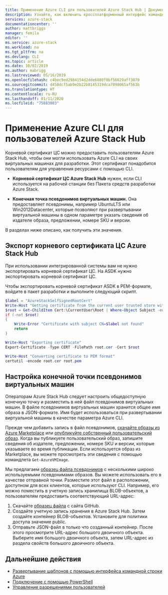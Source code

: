 ```yaml
---
title: Применение Azure CLI для пользователей Azure Stack Hub | Документация Майкрософт
description: Узнайте, как включить кроссплатформенный интерфейс командной строки (CLI) для развертывания и администрирования ресурсов в Azure Stack Hub.
services: azure-stack
documentationcenter: ''
author: mattbriggs
manager: femila
editor: ''
ms.service: azure-stack
ms.workload: na
ms.tgt_pltfrm: na
ms.devlang: CLI
ms.topic: article
ms.date: 10/02/2019
ms.author: mabrigg
ms.lastreviewed: 05/16/2019
ms.openlocfilehash: c4bec9ed2984154d2dde6880f0bf56629aff3070
ms.sourcegitcommit: d450dcf5ab9e2b22b8145319dca7098065af563b
ms.translationtype: HT
ms.contentlocale: ru-RU
ms.lasthandoff: 01/11/2020
ms.locfileid: "75883003"
---
```

# <a name="enable-azure-cli-for-azure-stack-hub-users"></a>Применение Azure CLI для пользователей Azure Stack Hub

Корневой сертификат ЦС можно предоставить пользователям Azure Stack Hub, чтобы они могли использовать Azure CLI на своих виртуальных машинах для разработки. Этот сертификат понадобится пользователям для управления ресурсами с помощью CLI.

 - **Корневой сертификат ЦС Azure Stack Hub** нужен, если CLI используется на рабочей станции без Пакета средств разработки Azure Stack.  

 - **Конечная точка псевдонимов виртуальных машин.** Она предоставляет псевдонимы, например UbuntuLTS или Win2012Datacenter, которые позволяют при развертывании виртуальной машины в одном параметре указать сведения об издателе образа, предложении, номере SKU и версии.  

В разделах ниже описано, как получить эти значения.

## <a name="export-the-azure-stack-hub-ca-root-certificate"></a>Экспорт корневого сертификата ЦС Azure Stack Hub

При использовании интегрированной системы вам не нужно экспортировать корневой сертификат ЦС. На ASDK нужно экспортировать корневой сертификат ЦС.

Чтобы экспортировать корневой сертификат ASDK в PEM-формате, войдите в пакет разработки и выполните следующий скрипт.

```powershell
$label = "AzureStackSelfSignedRootCert"
Write-Host "Getting certificate from the current user trusted store with subject CN=$label"
$root = Get-ChildItem Cert:\CurrentUser\Root | Where-Object Subject -eq "CN=$label" | select -First 1
if (-not $root)
{
    Write-Error "Certificate with subject CN=$label not found"
    return
}

Write-Host "Exporting certificate"
Export-Certificate -Type CERT -FilePath root.cer -Cert $root

Write-Host "Converting certificate to PEM format"
certutil -encode root.cer root.pem
```

## <a name="set-up-the-vm-aliases-endpoint"></a>Настройка конечной точки псевдонимов виртуальных машин

Операторам Azure Stack Hub следует настроить общедоступную конечную точку и разместить в ней файл псевдонимов виртуальных машин. В файле псевдонимов виртуальных машин хранится общее имя образа в JSON-формате. Имя будет использоваться при развертывании виртуальной машины в качестве параметра Azure CLI.  

Прежде чем добавить запись в файл псевдонимов, [скачайте образы из Azure Marketplace](azure-stack-download-azure-marketplace-item.md) или [опубликуйте собственный пользовательский образ](azure-stack-add-vm-image.md). Когда вы публикуете пользовательский образ, запишите сведения об издателе, предложении, номере SKU и версии, которые указываете во время публикации. Если используется образ из Marketplace, вы можете просмотреть эти сведения с помощью командлета `Get-AzureVMImage`.  

Мы предлагаем [образец файла псевдонимов](https://raw.githubusercontent.com/Azure/azure-rest-api-specs/master/arm-compute/quickstart-templates/aliases.json) с несколькими широко используемыми псевдонимами образов. Вы можете использовать его в качестве отправной точки. Разместите этот файл в расположении, доступном для всех клиентов, которые используют CLI. Например, его можно поместить в учетную запись хранилища BLOB-объектов, а пользователям предоставить соответствующий URL-адрес:

1. Скачайте [образец файла](https://raw.githubusercontent.com/Azure/azure-rest-api-specs/master/arm-compute/quickstart-templates/aliases.json) с сайта GitHub.
2. Создайте учетную запись хранения в Azure Stack Hub. Затем создайте контейнер BLOB-объектов. Установите для политики доступа значение public.  
3. Отправьте JSON-файл в только что созданный контейнер. После этого просмотрите URL-адрес большого двоичного объекта. Выберите имя большого двоичного объекта, затем URL-адрес из раздела свойств большого двоичного объекта.

## <a name="next-steps"></a>Дальнейшие действия

- [Развертывание шаблонов с помощью интерфейса командной строки Azure](../user/azure-stack-deploy-template-command-line.md )
- [Подключение с помощью PowerShell](azure-stack-powershell-install.md)
- [Управление разрешениями пользователей](azure-stack-manage-permissions.md)
